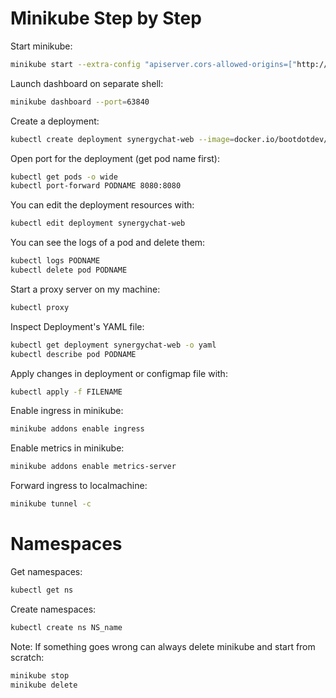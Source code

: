 # Minikube Step by Step


Start minikube:

```bash
minikube start --extra-config "apiserver.cors-allowed-origins=["http://boot.dev"]"
```

Launch dashboard on separate shell:

```bash
minikube dashboard --port=63840
```

Create a deployment:

```bash
kubectl create deployment synergychat-web --image=docker.io/bootdotdev/synergychat-web:latest
```

Open port for the deployment (get pod name first):

```bash
kubectl get pods -o wide
kubectl port-forward PODNAME 8080:8080
```

You can edit the deployment resources with:

```bash
kubectl edit deployment synergychat-web
```

You can see the logs of a pod and delete them:

```bash
kubectl logs PODNAME
kubectl delete pod PODNAME
```

Start a proxy server on my machine:

```bash
kubectl proxy
```

Inspect Deployment's YAML file:

```bash
kubectl get deployment synergychat-web -o yaml
kubectl describe pod PODNAME
```

Apply changes in deployment or configmap file with:

```bash
kubectl apply -f FILENAME
```

Enable ingress in minikube:

```bash
minikube addons enable ingress
```

Enable metrics in minikube:

```bash
minikube addons enable metrics-server
```

Forward ingress to localmachine:

```bash
minikube tunnel -c
```

# Namespaces

Get namespaces:

```bash
kubectl get ns
```

Create namespaces:

```bash
kubectl create ns NS_name
```




Note: If something goes wrong can always delete minikube and start from scratch:

```bash
minikube stop
minikube delete
```